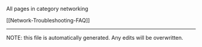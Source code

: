 All pages in category networking

[[Network-Troubleshooting-FAQ]] 

*****
NOTE: this file is automatically generated. Any edits will be overwritten.
